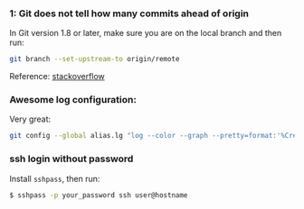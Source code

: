 ### 1: Git does not tell how many commits ahead of origin

In Git version 1.8 or later, make sure you are on the local branch and then run:

```bash
git branch --set-upstream-to origin/remote
```

Reference: [stackoverflow](http://stackoverflow.com/questions/5341077/git-doesnt-show-how-many-commits-ahead-of-origin-i-am-and-i-want-it-to)

### Awesome log configuration:

Very great:

```bash
git config --global alias.lg "log --color --graph --pretty=format:'%Cred%h%Creset -%C(yellow)%d%Creset %s %Cgreen(%cr) %C(bold blue)<%an>%Creset' --abbrev-commit"
```
### ssh login without password

Install `sshpass`, then run:

```bash
$ sshpass -p your_password ssh user@hostname
```
